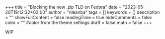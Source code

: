 +++
title = "Blocking the new .zip TLD on Fedora"
date = "2023-05-20T19:12:32+02:00"
author = "nleanba"
tags = []
keywords = []
description = ""
showFullContent = false
readingTime = true
hideComments = false
color = "" #color from the theme settings
draft = false
math = false
+++

WIP
